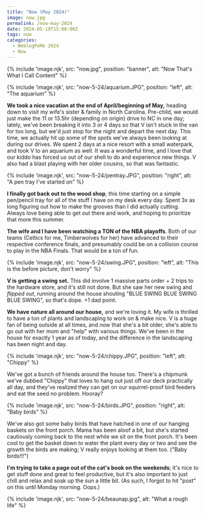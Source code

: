```yaml
---
title: "Now (May 2024)"
image: now.jpg
permalink: /now-may-2024
date: 2024-05-19T15:00:00Z
tags: now
categories: 
  - WeblogPoMo 2024
  - Now
---
```


{% include 'image.njk',
  src: "now.jpg",
  position: "banner",
  alt: "Now That's What I Call Content"
%}

{% include 'image.njk',
  src: "now-5-24/aquarium.JPG",
  position: "left",
  alt: "The aquarium"
%}

**We took a nice vacation at the end of April/beginning of May,** heading down to visit my wife's sister & family in North Carolina. Pre-child, we would just make the 11 or 13.5hr (depending on origin) drive to NC in one day; lately, we've been breaking it into 3 or 4 days so that V isn't stuck in the van for too long, but we'd just stop for the night and depart the next day. This time, we actually hit up some of the spots we've always been looking at during our drives. We spent 2 days at a nice resort with a small waterpark, and took V to an aquarium as well. It was a wonderful time, and I love that our kiddo has forced us out of our shell to do and experience new things. V also had a blast playing with her older cousins, so that was fantastic.

{% include 'image.njk',
  src: "now-5-24/pentray.JPG",
  position: "right",
  alt: "A pen tray I've started on"
%}

**I finally got back out to the wood shop**, this time starting on a simple pen/pencil tray for all of the stuff I have on my desk every day. Spent 3x as long figuring out how to make the grooves than I did actually cutting. Always love being able to get out there and work, and hoping to prioritize that more this summer.

**The wife and I have been watching a TON of the NBA playoffs**. Both of our teams (Celtics for me, Timberwolves for her) have advanced to their respective conference finals, and presumably could be on a collision course to play in the NBA Finals. That would be a ton of fun.

{% include 'image.njk',
  src: "now-5-24/swing.JPG",
  position: "left",
  alt: "This is the before picture, don't worry"
%}

**V is getting a swing set.** This did involve 1 massive parts order + 2 trips to the hardware store, and it's still not done. But she saw her new swing and _flipped out_, running around the house shouting "BLUE SWING BLUE SWING BLUE SWING", so that's dope. +1 dad point.

**We have nature all around our house,** and we're loving it. My wife is thrilled to have a ton of plants and landscaping to work on & make nice. V is a huge fan of being outside at all times, and now that she's a bit older, she's able to go out with her mom and "help" with various things. We've been in the house for exactly 1 year as of today, and the difference in the landscaping has been night and day.

{% include 'image.njk',
  src: "now-5-24/chippy.JPG",
  position: "left",
  alt: "Chippy"
%}

We've got a bunch of friends around the house too. There's a chipmunk we've dubbed "Chippy" that loves to hang out just off our deck practically all day, and they've realized they can get on our squirrel-proof bird feeders and eat the seed no problem. Hooray?

{% include 'image.njk',
  src: "now-5-24/birds.JPG",
  position: "right",
  alt: "Baby birds"
%}

We've also got some baby birds that have hatched in one of our hanging baskets on the front porch. Mama has been aloof a bit, but she's started cautiously coming back to the nest while we sit on the front porch. It's been cool to get the basket down to water the plant every day or two and see the growth the birds are making; V really enjoys looking at them too. ("Baby birds!!!")

**I'm trying to take a page out of the cat's book on the weekends**; it's nice to get stuff done and great to feel productive, but it's also important to just chill and relax and soak up the sun a little bit. (As such, I forgot to hit "post" on this until Monday morning. Oops.)

{% include 'image.njk',
  src: "now-5-24/beaunap.jpg",
  alt: "What a rough life"
%}
